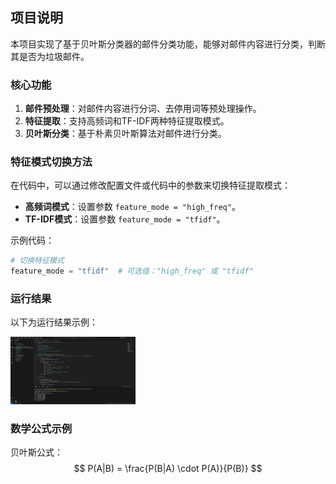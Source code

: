 ## 项目说明

本项目实现了基于贝叶斯分类器的邮件分类功能，能够对邮件内容进行分类，判断其是否为垃圾邮件。

### 核心功能
1. **邮件预处理**：对邮件内容进行分词、去停用词等预处理操作。
2. **特征提取**：支持高频词和TF-IDF两种特征提取模式。
3. **贝叶斯分类**：基于朴素贝叶斯算法对邮件进行分类。

### 特征模式切换方法
在代码中，可以通过修改配置文件或代码中的参数来切换特征提取模式：
- **高频词模式**：设置参数 `feature_mode = "high_freq"`。
- **TF-IDF模式**：设置参数 `feature_mode = "tfidf"`。

示例代码：
```python
# 切换特征模式
feature_mode = "tfidf"  # 可选值："high_freq" 或 "tfidf"
```

### 运行结果

以下为运行结果示例：

<img src="https://github.com/hameo3/Code-of-hameo/blob/main/images/bayes.png" alt="贝叶斯" width="200">

### 数学公式示例
贝叶斯公式：
$$
P(A|B) = \frac{P(B|A) \cdot P(A)}{P(B)}
$$

